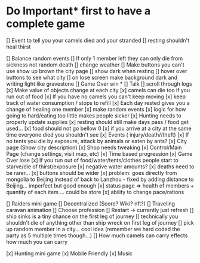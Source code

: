 # Do Important* first to have a complete game

<!-- Next -->
[] Event to tell you your camels died and your stranded
[] resting shouldn't heal thirst

<!-- Picky -->
[] Balance random events
[] If only 1 member left they can only die from sickness not random death
[] change weather
[] Make buttons you can't use show up brown
the city page
[] show dark when resting
[] hover over buttons to see what city
[] on lose screen make background dark and writing light like gravestone
[] Game Over win *
[] Talk
[] scroll through logs
[x] Make value of objects change at each city
[x] camels can die too if you run out of food
[x] If you have no camels you can't keep moving
[x] keep track of water consumption / stops to refill
[x] Each day rested gives you a change of healing one member
[x] make random events
[x] logic for how going to hard/eating too little makes people sicker
[x] Hunting needs to properly update supplies
[x] resting should still make days pass / food get used...
[x] food should not go bellow 0
[x] if you arrive at a city at the same time everyone died you shouldn't see 
[x] Events ( injury/death//theft) 
[x] If no tents you die by exposure, attack by animals or eaten by ants?
[x] City page (Show city description)
[x] Shop needs tweaking
[x] Control/Main Page (change settings, visit map, etc) 
[x] Time based progression
[x] Game Over lose
[x] If you run out of food/water/tents/clothes people start to starve/die of thirst/exposure
[x] negative water amounts?
[x] deaths need to be rarer...
[x] buttons should be wider
[x] problem: goes directly from mongolia to Beijing instead of back to Lanzhou - fixed by adding distance to Beijing... imperfect but good enough
[x] status page => health of members + quantity of each item ... could be store
[x] ability to change pace/rations

<!-- Fun but not necessary -->
[] Raiders mini game
[] Decentralized (Score? Wiki? nft?)
[] Traveling caravan animation
[] Choose profession
[] Restart -> currently just refresh
[] ship sinks is a tiny chance on the first leg of journey
[] technically you shouldn't die of anything other than ship wreck on first leg of journey
[] pick up random member in a city... cool idea (remember we hard coded the party as 5 multiple times though...)
[] How much camels can carry effects how much you can carry

<!-- Hard -->
[x] Hunting mini game
[x] Mobile Friendly
[x] Music




